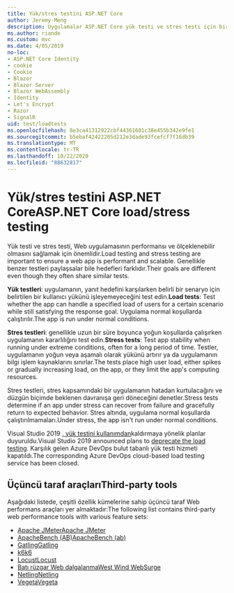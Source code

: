```yaml
---
title: Yük/stres testini ASP.NET Core
author: Jeremy-Meng
description: Uygulamalar ASP.NET Core yük testi ve stres testi için birkaç önemli araç ve yaklaşım hakkında bilgi edinin.
ms.author: riande
ms.custom: mvc
ms.date: 4/05/2019
no-loc:
- ASP.NET Core Identity
- cookie
- Cookie
- Blazor
- Blazor Server
- Blazor WebAssembly
- Identity
- Let's Encrypt
- Razor
- SignalR
uid: test/loadtests
ms.openlocfilehash: 8e3ca41312922cbf44361601c38e455b342e9fe1
ms.sourcegitcommit: b5ebaf42422205d212e3dade93fcefcf7f16db39
ms.translationtype: MT
ms.contentlocale: tr-TR
ms.lasthandoff: 10/22/2020
ms.locfileid: "88632817"
---
```

# <a name="aspnet-core-loadstress-testing"></a><span data-ttu-id="a3bc0-103">Yük/stres testini ASP.NET Core</span><span class="sxs-lookup"><span data-stu-id="a3bc0-103">ASP.NET Core load/stress testing</span></span>

<span data-ttu-id="a3bc0-104">Yük testi ve stres testi, Web uygulamasının performansı ve ölçeklenebilir olmasını sağlamak için önemlidir.</span><span class="sxs-lookup"><span data-stu-id="a3bc0-104">Load testing and stress testing are important to ensure a web app is performant and scalable.</span></span> <span data-ttu-id="a3bc0-105">Genellikle benzer testleri paylaşsalar bile hedefleri farklıdır.</span><span class="sxs-lookup"><span data-stu-id="a3bc0-105">Their goals are different even though they often share similar tests.</span></span>

<span data-ttu-id="a3bc0-106">**Yük testleri**: uygulamanın, yanıt hedefini karşılarken belirli bir senaryo için belirtilen bir kullanıcı yükünü işleyemeyeceğini test edin.</span><span class="sxs-lookup"><span data-stu-id="a3bc0-106">**Load tests**: Test whether the app can handle a specified load of users for a certain scenario while still satisfying the response goal.</span></span> <span data-ttu-id="a3bc0-107">Uygulama normal koşullarda çalıştırılır.</span><span class="sxs-lookup"><span data-stu-id="a3bc0-107">The app is run under normal conditions.</span></span>

<span data-ttu-id="a3bc0-108">**Stres testleri**: genellikle uzun bir süre boyunca yoğun koşullarda çalışırken uygulamanın kararlılığını test edin.</span><span class="sxs-lookup"><span data-stu-id="a3bc0-108">**Stress tests**: Test app stability when running under extreme conditions, often for a long period of time.</span></span> <span data-ttu-id="a3bc0-109">Testler, uygulamanın yoğun veya aşamalı olarak yükünü artırır ya da uygulamanın bilgi işlem kaynaklarını sınırlar.</span><span class="sxs-lookup"><span data-stu-id="a3bc0-109">The tests place high user load, either spikes or gradually increasing load, on the app, or they limit the app's computing resources.</span></span>

<span data-ttu-id="a3bc0-110">Stres testleri, stres kapsamındaki bir uygulamanın hatadan kurtulacağını ve düzgün biçimde beklenen davranışa geri döneceğini denetler.</span><span class="sxs-lookup"><span data-stu-id="a3bc0-110">Stress tests determine if an app under stress can recover from failure and gracefully return to expected behavior.</span></span> <span data-ttu-id="a3bc0-111">Stres altında, uygulama normal koşullarda çalıştırılmamaları.</span><span class="sxs-lookup"><span data-stu-id="a3bc0-111">Under stress, the app isn't run under normal conditions.</span></span>

<span data-ttu-id="a3bc0-112">Visual Studio 2019 [, yük testini kullanımdan](https://devblogs.microsoft.com/devops/cloud-based-load-testing-service-eol/)kaldırmaya yönelik planlar duyuruldu.</span><span class="sxs-lookup"><span data-stu-id="a3bc0-112">Visual Studio 2019 announced plans to [deprecate the load testing](https://devblogs.microsoft.com/devops/cloud-based-load-testing-service-eol/).</span></span> <span data-ttu-id="a3bc0-113">Karşılık gelen Azure DevOps bulut tabanlı yük testi hizmeti kapatıldı.</span><span class="sxs-lookup"><span data-stu-id="a3bc0-113">The corresponding Azure DevOps cloud-based load testing service has been closed.</span></span>

## <a name="third-party-tools"></a><span data-ttu-id="a3bc0-114">Üçüncü taraf araçları</span><span class="sxs-lookup"><span data-stu-id="a3bc0-114">Third-party tools</span></span>

<span data-ttu-id="a3bc0-115">Aşağıdaki listede, çeşitli özellik kümelerine sahip üçüncü taraf Web performans araçları yer almaktadır:</span><span class="sxs-lookup"><span data-stu-id="a3bc0-115">The following list contains third-party web performance tools with various feature sets:</span></span>

* [<span data-ttu-id="a3bc0-116">Apache JMeter</span><span class="sxs-lookup"><span data-stu-id="a3bc0-116">Apache JMeter</span></span>](https://jmeter.apache.org/)
* [<span data-ttu-id="a3bc0-117">ApacheBench (AB)</span><span class="sxs-lookup"><span data-stu-id="a3bc0-117">ApacheBench (ab)</span></span>](https://httpd.apache.org/docs/2.4/programs/ab.html)
* [<span data-ttu-id="a3bc0-118">Gatling</span><span class="sxs-lookup"><span data-stu-id="a3bc0-118">Gatling</span></span>](https://gatling.io/)
* [<span data-ttu-id="a3bc0-119">k6</span><span class="sxs-lookup"><span data-stu-id="a3bc0-119">k6</span></span>](https://k6.io)
* [<span data-ttu-id="a3bc0-120">Locust</span><span class="sxs-lookup"><span data-stu-id="a3bc0-120">Locust</span></span>](https://locust.io/)
* [<span data-ttu-id="a3bc0-121">Batı rüzgar Web dalgalanma</span><span class="sxs-lookup"><span data-stu-id="a3bc0-121">West Wind WebSurge</span></span>](https://websurge.west-wind.com/)
* [<span data-ttu-id="a3bc0-122">Netling</span><span class="sxs-lookup"><span data-stu-id="a3bc0-122">Netling</span></span>](https://github.com/hallatore/Netling)
* [<span data-ttu-id="a3bc0-123">Vegeta</span><span class="sxs-lookup"><span data-stu-id="a3bc0-123">Vegeta</span></span>](https://github.com/tsenart/vegeta)